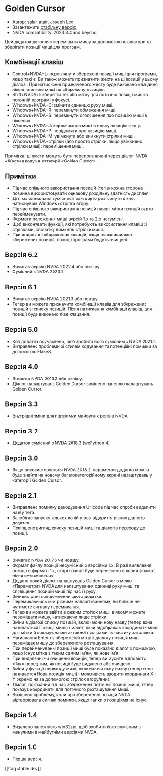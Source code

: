 # Golden Cursor #

* Автор: salah atair, Joseph Lee
* Завантажити [стабільну версію][1]
* NVDA compatibility: 2023.3.4 and beyond

Цей додаток дозволяє переміщати мишу за допомогою клавіатури та зберігати
позиції миші для програм.

## Комбінації клавіш

* Control+NVDA+L: переглянути збережені позиції миші для програми, якщо такі
  є. Ви також можете призначити жести на ці позиції у цьому діалозі. При
  натисканні призначеного жесту буде виконано клацання лівою кнопкою миші на
  збережену позицію.
* Shift+NVDA+l: зберегти тег або мітку для поточної позиції миші в поточній
  програмі у фокусі.
* Windows+NVDA+C: змінити одиницю руху миші.
* Windows+NVDA+R: перемкнути обмеження миші.
* Windows+NVDA+S: перемкнути оголошення про позицію миші в пікселях.
* Windows+NVDA+J: переміщення миші в певну позицію x та y.
* Windows+NVDA+P: повідомити про позицію миші.
* Windows+NVDA+M: увімкнути або вимкнути стрілки миші.
* Windows+NVDA+стрілки (або просто стрілки, якщо увімкнено стрілки миші):
  переміщення миші.

Примітка: ці жести можуть бути перепризначені через діалог NVDA «Жести
вводу» в категорії «Golden Cursor».

## Примітки

* Під час спільного використання позицій (тегів) кожна сторона повинна
  використовувати однакову роздільну здатність дисплея.
* Для максимальної сумісності вам варто розгорнути вікно, натиснувши
  Windows+стрілка вгору.
* Під час спільного використання позицій наявні мітки позицій варто
  перейменувати.
* Формати положення миші версій 1.x та 2.x несумісні.
* Щоб виконувати функції, які потребують використання клавіш зі стрілками,
  спочатку вимкніть стрілки миші.
* При видаленні збережених позицій, якщо не залишилося збережених позицій,
  позиції програми будуть очищені.

## Версія 6.2

* Вимагає версію NVDA 2022.4 або пізнішу.
* Сумісний з NVDA 2023.1

## Версія 6.1

* Вимагає версію NVDA 2021.3 або новішу.
* Тепер ви можете призначити комбінації клавіш для збережених позицій зі
  списку позицій. Після натискання комбінації клавіш, для позиції буде
  виконано ліве клацання.

## Версія 5.0

* Код додатка осучаснено, щоб зробити його сумісним з NVDA 2021.1.
* Виправлено проблеми зі стилем кодування та потенційні помилки за допомогою
  Flake8.

## Версія 4.0

* Вимагає NVDA 2019.3 або новішу.
* Діалог налаштувань Golden Cursor замінено панеллю налаштувань Golden
  Cursor.

## Версія 3.3

* Внутрішні зміни для підтримки майбутніх релізів NVDA.

## Версія 3.2

* Додаток сумісний з NVDA 2018.3 (wxPython 4).

## Версія 3.0

* Якщо використовується NVDA 2018.2, параметри додатка можна буде знайти на
  новому багатокатегорійному екрані налаштувань у категорії Golden Cursor.

## Версія 2.1

* Виправлено помилку декодування Unicode під час спроби видалити назву тега.
* Запобігає запуску кількох копій у разі відкриття різних діалогів додатка.
* Поліпшено вигляд списку позицій миші та діалогів переходу до позиції.

## Версія 2.0

* Вимагає NVDA 2017.3 чи новішу.
* Формат файлу позиції несумісний з версіями 1.x. В разі виявлення позиції в
  форматі 1.x, старі позиції буде перенесено в новий формат після
  встановлення.
* Додано новий діалог налаштувань Golden Cursor в меню «Параметри» NVDA для
  налаштування одиниці руху миші та сповіщення позицій миші під час її руху.
* Змінено різні повідомлення цього додатка.
* Перемикаючись між різними налаштуваннями, ви більше не чутимете сигналу
  перемикання.
* Тепер ви можете ввійти в режим стрілок миші, в якому можете переміщати
  мишу, натискаючи лише стрілки.
* Зміни в діалозі списку позицій, включаючи нову назву (тепер вона
  називається Позиції миші) і макет, який відображає координати миші для
  мітки й показує назви активної програми як частину заголовка.
* Натискання Enter на збереженій мітці з діалогу позицій миші переміщає мишу
  до збереженого розташування.
* При перейменуванні позиції миші буде показано діалог з помилкою, якщо
  існує мітка з таким самим ім’ям, як нове ім’я.
* При видаленні чи очищенні позицій, тепер ви мусите відповісти «Так» перед
  тим, як позиції буде видалено або очищено.
* Зміни у функції переходу миші, включаючи нову назву (тепер вона називаєтся
  Нова позиція миші) і можливість вводити координати X і Y окремо чи за
  допомогою стрілок вгору/вниз.
* Діалог, показаний під час збереження поточної позиції миші, тепер показує
  координати для поточного розташування миші.
* Вирішено проблему, коли при збереженні позицій NVDA відтворювала сигнал
  помилки, якщо папки з позиціями не існує.

## Версія 1.4

* Видалено залежність win32api, щоб зробити його сумісним з минулими й
  майбутніми версіями NVDA.

## Версія 1.0

* Перша версія.

[[!tag stable dev]]

[1]: https://www.nvaccess.org/addonStore/legacy?file=goldenCursor
